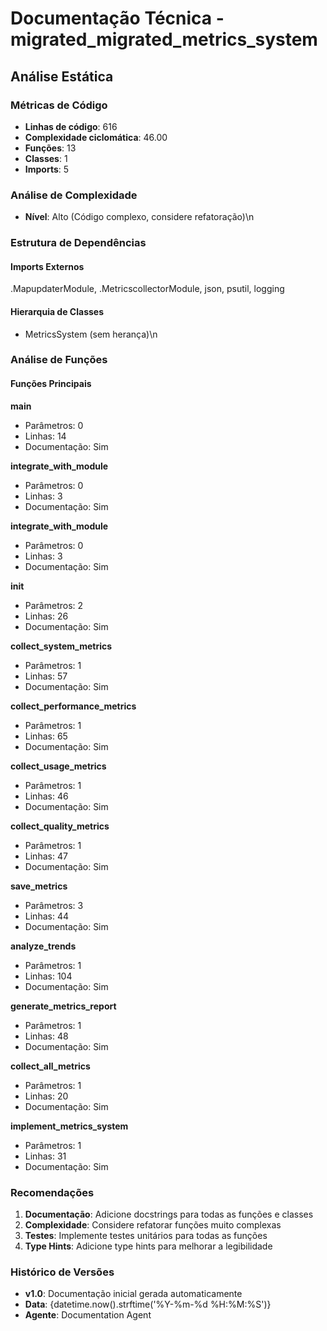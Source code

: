 # Documentação Técnica - migrated_migrated_metrics_system

## Análise Estática

### Métricas de Código
- **Linhas de código**: 616
- **Complexidade ciclomática**: 46.00
- **Funções**: 13
- **Classes**: 1
- **Imports**: 5

### Análise de Complexidade
- **Nível**: Alto (Código complexo, considere refatoração)\n
### Estrutura de Dependências

#### Imports Externos
.MapupdaterModule, .MetricscollectorModule, json, psutil, logging

#### Hierarquia de Classes
- MetricsSystem (sem herança)\n
### Análise de Funções

#### Funções Principais
**main**
- Parâmetros: 0
- Linhas: 14
- Documentação: Sim

**integrate_with_module**
- Parâmetros: 0
- Linhas: 3
- Documentação: Sim

**integrate_with_module**
- Parâmetros: 0
- Linhas: 3
- Documentação: Sim

**__init__**
- Parâmetros: 2
- Linhas: 26
- Documentação: Sim

**collect_system_metrics**
- Parâmetros: 1
- Linhas: 57
- Documentação: Sim

**collect_performance_metrics**
- Parâmetros: 1
- Linhas: 65
- Documentação: Sim

**collect_usage_metrics**
- Parâmetros: 1
- Linhas: 46
- Documentação: Sim

**collect_quality_metrics**
- Parâmetros: 1
- Linhas: 47
- Documentação: Sim

**save_metrics**
- Parâmetros: 3
- Linhas: 44
- Documentação: Sim

**analyze_trends**
- Parâmetros: 1
- Linhas: 104
- Documentação: Sim

**generate_metrics_report**
- Parâmetros: 1
- Linhas: 48
- Documentação: Sim

**collect_all_metrics**
- Parâmetros: 1
- Linhas: 20
- Documentação: Sim

**implement_metrics_system**
- Parâmetros: 1
- Linhas: 31
- Documentação: Sim

### Recomendações

1. **Documentação**: Adicione docstrings para todas as funções e classes
2. **Complexidade**: Considere refatorar funções muito complexas
3. **Testes**: Implemente testes unitários para todas as funções
4. **Type Hints**: Adicione type hints para melhorar a legibilidade

### Histórico de Versões

- **v1.0**: Documentação inicial gerada automaticamente
- **Data**: {datetime.now().strftime('%Y-%m-%d %H:%M:%S')}
- **Agente**: Documentation Agent

